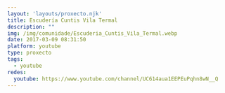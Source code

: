 ```yaml
---
layout: 'layouts/proxecto.njk'
title: Escudería Cuntis Vila Termal
description: ""
img: /img/comunidade/Escuderia_Cuntis_Vila_Termal.webp
date: 2017-03-09 08:31:50
platform: youtube
type: proxecto
tags:
  - youtube
redes:
  youtube: https://www.youtube.com/channel/UC614aua1EEPEuPqhn8wN__Q
---
```

